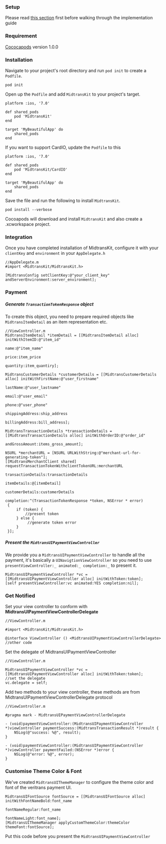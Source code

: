 ### Setup
Please read [this section](https://github.com/veritrans/Veritrans-ios-sdk/wiki/Getting-started-with-the-Veritrans-SDK) first before walking through the implementation guide

### Requirement

[Cococapods](https://cocoapods.org/) version 1.0.0

### Installation
Navigate to your project's root directory and run `pod init` to create a `Podfile`.

```
pod init
```

Open up the `Podfile` and add `MidtransKit` to your project's target.

```
platform :ios, '7.0'

def shared_pods
    pod 'MidtransKit'
end

target 'MyBeautifulApp' do
    shared_pods
end
```

If you want to support CardIO, update the `Podfile` to this

```
platform :ios, '7.0'

def shared_pods
    pod 'MidtransKit/CardIO'
end

target 'MyBeautifulApp' do
    shared_pods
end
```

Save the file and run the following to install `MidtransKit`.

```
pod install --verbose
```

Cocoapods will download and install `MidtransKit` and also create a .xcworkspace project.

### Integration

Once you have completed installation of MidtransKit, configure it with your `clientKey` and `environment` in your `AppDelegate.h`

```
//AppDelegate.m
#import <MidtransKit/MidtransKit.h>

[MidtransConfig setClientKey:@"your_client_key" andServerEnvironment:server_environment];
```

### Payment

##### Generate `TransactionTokenResponse` object

To create this object, you need to prepare required objects like `MidtransItemDetail` as an item representation etc.

```
//ViewController.m
MidtransItemDetail *itemDetail = [[MidtransItemDetail alloc] initWithItemID:@"item_id"
                                                           name:@"item_name"
                                                          price:item_price
                                                       quantity:item_quantiry];

MidtransCustomerDetails *customerDetails = [[MidtransCustomerDetails alloc] initWithFirstName:@"user_firstname"
                                                                                lastName:@"user_lastname"
                                                                                   email:@"user_email"
                                                                                   phone:@"user_phone"
                                                                         shippingAddress:ship_address
                                                                          billingAddress:bill_address];

MidtransTransactionDetails *transactionDetails = [[MidtransTransactionDetails alloc] initWithOrderID:@"order_id"
                                                                          andGrossAmount:items_gross_amount];

NSURL *merchantURL = [NSURL URLWithString:@"merchant-url-for-generating-token"];
[[MidtransMerchantClient shared] requestTransactionTokenWithclientTokenURL:merchantURL
                                                        transactionDetails:transactionDetails
                                                               itemDetails:@[itemDetail]
                                                           customerDetails:customerDetails
                                                                completion:^(TransactionTokenResponse *token, NSError * error)
 {
     if (token) {
         //present token
     } else {
          //generate token error
     }
 }];
```

##### Present the `MidtransUIPaymentViewController`

We provide you a `MidtransUIPaymentViewController` to handle all the payment, it's basically a `UINavigtionViewController` so you need to use `presentViewController:_ animated:_ completion:_` to present it.

```
MidtransUIPaymentViewController *vc = [[MidtransUIPaymentViewController alloc] initWithToken:token];
[self presentViewController:vc animated:YES completion:nil];
```

### Get Notified

Set your view controller to conform with **MidtransUIPaymentViewControllerDelegate**

```
//ViewController.m

#import <MidtransKit/MidtransKit.h>

@interface ViewController () <MidtransUIPaymentViewControllerDelegate>
//other code
```

Set the delegate of MidtransUIPaymentViewController

```
//ViewController.m

MidtransUIPaymentViewController *vc = [[MidtransUIPaymentViewController alloc] initWithToken:token];
//set the delegate
vc.delegate = self;
```

Add two methods to your view controller, these methods are from MidtransUIPaymentViewControllerDelegate protocol

```
//ViewController.m

#pragma mark - MidtransUIPaymentViewControllerDelegate

- (void)paymentViewController:(MidtransUIPaymentViewController *)viewController paymentSuccess:(MidtransTransactionResult *)result {
    NSLog(@"success: %@", result);
}

- (void)paymentViewController:(MidtransUIPaymentViewController *)viewController paymentFailed:(NSError *)error {
    NSLog(@"error: %@", error);
}
```

### Customise Theme Color & Font

We've created `MidtransUIThemeManager` to configure the theme color and font of the veritrans payment UI.

```
MidtransUIFontSource fontSource = [[MidtransUIFontSource alloc] initWithFontNameBold:font_name
                                                             fontNameRegular:font_name
                                                               fontNameLight:font_name];
[MidtransUIThemeManager applyCustomThemeColor:themeColor themeFont:fontSource];
```
Put this code before you present the `MidtransUIPaymentViewController`
